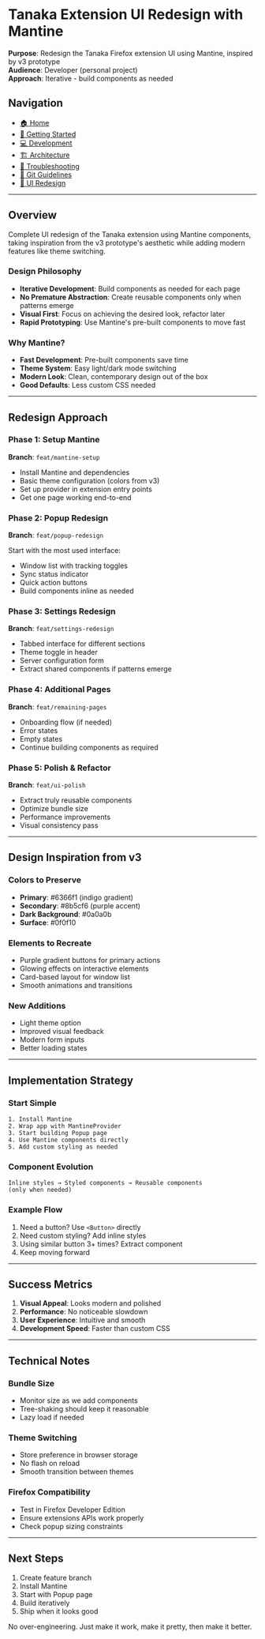 # Tanaka Extension UI Redesign with Mantine

**Purpose**: Redesign the Tanaka Firefox extension UI using Mantine, inspired by v3 prototype  
**Audience**: Developer (personal project)  
**Approach**: Iterative - build components as needed

## Navigation

- [🏠 Home](../README.md)
- [🚀 Getting Started](GETTING-STARTED.md)
- [💻 Development](DEVELOPMENT.md)
- [🏗️ Architecture](ARCHITECTURE.md)
- [🔧 Troubleshooting](TROUBLESHOOTING.md)
- [📝 Git Guidelines](GIT.md)
- [🎨 UI Redesign](UI-REDESIGN.md)

---

## Overview

Complete UI redesign of the Tanaka extension using Mantine components, taking inspiration from the v3 prototype's aesthetic while adding modern features like theme switching.

### Design Philosophy

- **Iterative Development**: Build components as needed for each page
- **No Premature Abstraction**: Create reusable components only when patterns emerge
- **Visual First**: Focus on achieving the desired look, refactor later
- **Rapid Prototyping**: Use Mantine's pre-built components to move fast

### Why Mantine?

- **Fast Development**: Pre-built components save time
- **Theme System**: Easy light/dark mode switching
- **Modern Look**: Clean, contemporary design out of the box
- **Good Defaults**: Less custom CSS needed

---

## Redesign Approach

### Phase 1: Setup Mantine
**Branch**: `feat/mantine-setup`

- Install Mantine and dependencies
- Basic theme configuration (colors from v3)
- Set up provider in extension entry points
- Get one page working end-to-end

### Phase 2: Popup Redesign
**Branch**: `feat/popup-redesign`

Start with the most used interface:
- Window list with tracking toggles
- Sync status indicator
- Quick action buttons
- Build components inline as needed

### Phase 3: Settings Redesign
**Branch**: `feat/settings-redesign`

- Tabbed interface for different sections
- Theme toggle in header
- Server configuration form
- Extract shared components if patterns emerge

### Phase 4: Additional Pages
**Branch**: `feat/remaining-pages`

- Onboarding flow (if needed)
- Error states
- Empty states
- Continue building components as required

### Phase 5: Polish & Refactor
**Branch**: `feat/ui-polish`

- Extract truly reusable components
- Optimize bundle size
- Performance improvements
- Visual consistency pass

---

## Design Inspiration from v3

### Colors to Preserve
- **Primary**: #6366f1 (indigo gradient)
- **Secondary**: #8b5cf6 (purple accent)
- **Dark Background**: #0a0a0b
- **Surface**: #0f0f10

### Elements to Recreate
- Purple gradient buttons for primary actions
- Glowing effects on interactive elements
- Card-based layout for window list
- Smooth animations and transitions

### New Additions
- Light theme option
- Improved visual feedback
- Modern form inputs
- Better loading states

---

## Implementation Strategy

### Start Simple
```
1. Install Mantine
2. Wrap app with MantineProvider
3. Start building Popup page
4. Use Mantine components directly
5. Add custom styling as needed
```

### Component Evolution
```
Inline styles → Styled components → Reusable components
(only when needed)
```

### Example Flow
1. Need a button? Use `<Button>` directly
2. Need custom styling? Add inline styles
3. Using similar button 3+ times? Extract component
4. Keep moving forward

---

## Success Metrics

1. **Visual Appeal**: Looks modern and polished
2. **Performance**: No noticeable slowdown
3. **User Experience**: Intuitive and smooth
4. **Development Speed**: Faster than custom CSS

---

## Technical Notes

### Bundle Size
- Monitor size as we add components
- Tree-shaking should keep it reasonable
- Lazy load if needed

### Theme Switching
- Store preference in browser storage
- No flash on reload
- Smooth transition between themes

### Firefox Compatibility
- Test in Firefox Developer Edition
- Ensure extensions APIs work properly
- Check popup sizing constraints

---

## Next Steps

1. Create feature branch
2. Install Mantine
3. Start with Popup page
4. Build iteratively
5. Ship when it looks good

No over-engineering. Just make it work, make it pretty, then make it better.
